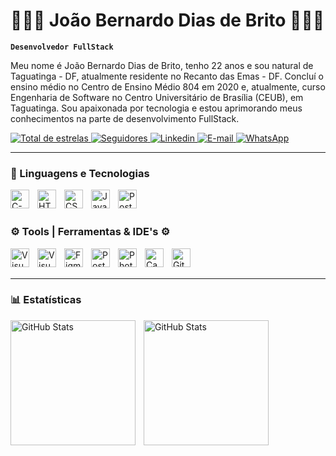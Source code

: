 # 👨🏾‍💻  João Bernardo Dias de Brito 👨🏾‍💻

**`Desenvolvedor FullStack`**

Meu nome é João Bernardo Dias de Brito, tenho 22 anos e sou natural de Taguatinga - DF, atualmente residente no Recanto das Emas - DF. Concluí o ensino médio no Centro de Ensino Médio 804 em 2020 e, atualmente, curso Engenharia de Software no Centro Universitário de Brasília (CEUB), em Taguatinga. Sou apaixonada por tecnologia e estou aprimorando meus conhecimentos na parte de desenvolvimento FullStack.

<p align="left">
    <a href="https://github.com/Bernardo061?tab=repositories&sort=stargazers">
        <img 
            alt="Total de estrelas" 
            title="Total de estrelas GitHub" 
            src="https://custom-icon-badges.demolab.com/github/stars/Bernardo061?color=236ad3&style=for-the-badge&labelColor=1155ba&logo=star&label=estrelas"
        />
    </a>
    <a href="https://github.com/Bernardo061?tab=following">
        <img 
            alt="Seguidores" 
            title="Me siga no GitHub" 
            src="https://custom-icon-badges.demolab.com/github/followers/Bernardo061?color=236ad3&labelColor=1155ba&style=for-the-badge&logo=github&label=Seguidores&logoColor=white"
        />
    </a>
    <a href="https://www.linkedin.com/in/joão-bernardo-dias-de-brito-181202358">
        <img 
            alt="Linkedin" 
            title="Me siga no Linkedin" 
            src="https://custom-icon-badges.demolab.com/github/followers/Bernardo061?color=236ad3&labelColor=1155ba&style=for-the-badge&logo=In&label=LinkedIn&logoColor=white"
        />
    </a>
    <a href="mailto:drip.designer16@hotmail.com" title="Me envie um e-mail">
        <img 
            alt="E-mail" 
            src="https://custom-icon-badges.demolab.com/github/followers/Bernardo061?color=236ad3&labelColor=1155ba&style=for-the-badge&logo=mail&label=drip.designer16@hotmail.com&logoColor=white"
        /> 
    </a>
    <a href="https://wa.me/+5561996353543 " title="Fale comigo!">
        <img 
            alt="WhatsApp" 
            src="https://custom-icon-badges.demolab.com/github/followers/Bernardo061?color=236ad3&labelColor=1155ba&style=for-the-badge&logo=whatsapp&label=WhatsApp&logoColor=white"
        /> 
    </a>
</p>

---

### 🤖 Linguagens e Tecnologias

<img 
    align="left" 
    alt="C-Sharp"
    title="C-Sharp" 
    width="30px" 
    style="padding-right: 10px;" 
    src="https://cdn.jsdelivr.net/gh/devicons/devicon@latest/icons/csharp/csharp-original.svg" 
/>
<img 
    align="left" 
    alt="HTML"
    title="HTML" 
    width="30px" 
    style="padding-right: 10px;" 
    src="https://cdn.jsdelivr.net/gh/devicons/devicon@latest/icons/html5/html5-original.svg" 
/>
<img 
    align="left" 
    alt="CSS" 
    title="CSS"
    width="30px" 
    style="padding-right: 10px;" 
    src="https://cdn.jsdelivr.net/gh/devicons/devicon@latest/icons/css3/css3-original.svg" 
/>
<img 
    align="left" 
    alt="JavaScript" 
    title="JavaScript"
    width="30px" 
    style="padding-right: 10px;" 
    src="https://cdn.jsdelivr.net/gh/devicons/devicon@latest/icons/javascript/javascript-original.svg" 
/>
<img 
    align="left" 
    alt="PostgreSql" 
    title="PostgreSql"
    width="30px" 
    style="padding-right: 10px;" 
    src="https://cdn.jsdelivr.net/gh/devicons/devicon@latest/icons/postgresql/postgresql-original.svg" 
/>

<br/>
<br/>

### ⚙️ Tools | Ferramentas & IDE's ⚙️

<img 
    align="left" 
    alt="Visual Studio 2022" 
    title="Visual Studio 2022"
    width="30px" 
    style="padding-right: 10px;" 
    src="https://cdn.jsdelivr.net/gh/devicons/devicon@latest/icons/visualstudio/visualstudio-original.svg" 
/>
<img 
    align="left" 
    alt="Visual Studio Code" 
    title="Visual Studio Code"
    width="30px" 
    style="padding-right: 10px;" 
    src="https://cdn.jsdelivr.net/gh/devicons/devicon@latest/icons/vscode/vscode-original.svg" 
/>
<img 
    align="left" 
    alt="Figma" 
    title="Figma"
    width="30px" 
    style="padding-right: 10px;" 
    src="https://cdn.jsdelivr.net/gh/devicons/devicon@latest/icons/figma/figma-original.svg" 
/>
<img 
    align="left" 
    alt="PostgreSql" 
    title="PostgreSql"
    width="30px" 
    style="padding-right: 10px;" 
    src="https://cdn.jsdelivr.net/gh/devicons/devicon@latest/icons/postgresql/postgresql-original.svg" 
/>
<img 
    align="left" 
    alt="Photoshop" 
    title="Potoshop"
    width="30px" 
    style="padding-right: 10px;" 
    src="https://cdn.jsdelivr.net/gh/devicons/devicon@latest/icons/photoshop/photoshop-original.svg" 
/>
<img 
    align="left" 
    alt="Canva" 
    title="Canva"
    width="30px" 
    style="padding-right: 10px;" 
    src="https://cdn.jsdelivr.net/gh/devicons/devicon@latest/icons/canva/canva-original.svg" 
/>
<img 
    align="left" 
    alt="GitHub" 
    title="GitHub"
    width="30px" 
    style="padding-right: 10px;" 
    src="https://cdn.jsdelivr.net/gh/devicons/devicon@latest/icons/github/github-original-wordmark.svg" 
/>

<br>
<br>

---


### 📊 Estatísticas

<p>
  <img 
    align="left" 
    alt="GitHub Stats" 
    height="200" 
    style="padding-right: 10px;" 
    src="https://github-readme-stats.vercel.app/api?username=Bernardo061&show_icons=true&theme=tokyonight&include_all_commits=true&locale=pt-br" 
  />

<img 
      align="left" 
      alt="GitHub Stats" 
      height="200" 
      src="https://github-readme-stats.vercel.app/api/top-langs/?username=Bernardo061&theme=tokyonight&layout=compact&custom_title=Tecnologias&langs_count=9" 
  />

</p>

